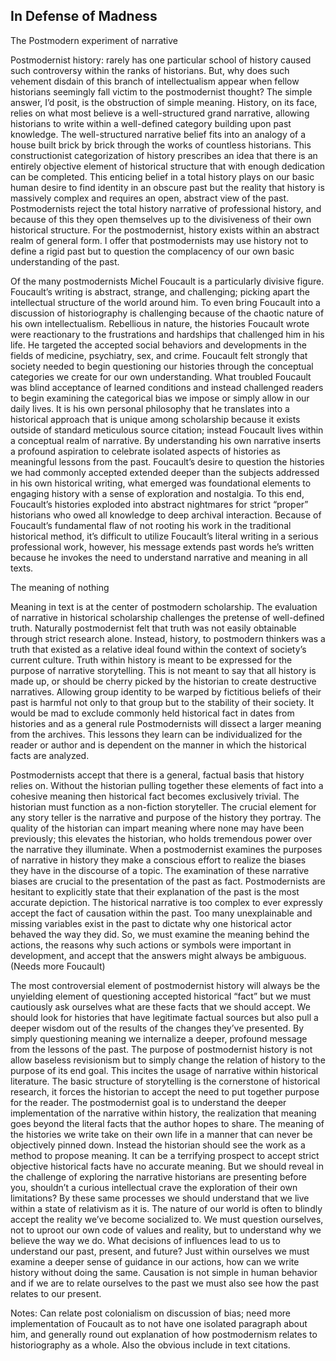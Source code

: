
In Defense of Madness
-
The Postmodern experiment of narrative

Postmodernist history: rarely has one particular school of history caused such controversy within the ranks of historians. But, why does such vehement disdain of this branch of intellectualism appear when fellow historians seemingly fall victim to the postmodernist thought? The simple answer, I’d posit, is the obstruction of simple meaning. History, on its face, relies on what most believe is a well-structured grand narrative, allowing historians to write within a well-defined category building upon past knowledge. The well-structured narrative belief fits into an analogy of a house built brick by brick through the works of countless historians. This constructionist categorization of history prescribes an idea that there is an entirely objective element of historical structure that with enough dedication can be completed. This enticing belief in a total history plays on our basic human desire to find identity in an obscure past but the reality that history is massively complex and requires an open, abstract view of the past. Postmodernists reject the total history narrative of professional history, and because of this they open themselves up to the divisiveness of their own historical structure. For the postmodernist, history exists within an abstract realm of general form. I offer that postmodernists may use history not to define a rigid past but to question the complacency of our own basic understanding of the past.  


Of the many postmodernists Michel Foucault is a particularly divisive figure. Foucault’s writing is abstract, strange, and challenging; picking apart the intellectual structure of the world around him. To even bring Foucault into a discussion of historiography is challenging because of the chaotic nature of his own intellectualism. Rebellious in nature, the histories Foucault wrote were reactionary to the frustrations and hardships that challenged him in his life. He targeted the accepted social behaviors and developments in the fields of medicine, psychiatry, sex, and crime. Foucault felt strongly that society needed to begin questioning our histories through the conceptual categories we create for our own understanding. What troubled Foucault was blind acceptance of learned conditions and instead challenged readers to begin examining the categorical bias we impose or simply allow in our daily lives. It is his own personal philosophy that he translates into a historical approach that is unique among scholarship because it exists outside of standard meticulous source citation; instead Foucault lives within a conceptual realm of narrative. By understanding his own narrative inserts a profound aspiration to celebrate isolated aspects of histories as meaningful lessons from the past. Foucault’s desire to question the histories we had commonly accepted extended deeper than the subjects addressed in his own historical writing, what emerged was foundational elements to engaging history with a sense of exploration and nostalgia. To this end, Foucault’s histories exploded into abstract nightmares for strict “proper” historians who owed all knowledge to deep archival interaction. Because of Foucault’s fundamental flaw of not rooting his work in the traditional historical method, it’s difficult to utilize Foucault’s literal writing in a serious professional work, however, his message extends past words he’s written because he invokes the need to understand narrative and meaning in all texts. 


The meaning of nothing

Meaning in text is at the center of postmodern scholarship. The evaluation of narrative in historical scholarship challenges the pretense of well-defined truth. Naturally postmodernist felt that truth was not easily obtainable through strict research alone. Instead, history, to postmodern thinkers was a truth that existed as a relative ideal found within the context of society’s current culture. Truth within history is meant to be expressed for the purpose of narrative storytelling. This is not meant to say that all history is made up, or should be cherry picked by the historian to create destructive narratives. Allowing group identity to be warped by fictitious beliefs of their past is harmful not only to that group but to the stability of their society. It would be mad to exclude commonly held historical fact in dates from histories and as a general rule Postmodernists will dissect a larger meaning from the archives. This lessons they learn can be individualized for the reader or author and is dependent on the manner in which the historical facts are analyzed. 


Postmodernists accept that there is a general, factual basis that history relies on. Without the historian pulling together these elements of fact into a cohesive meaning then historical fact becomes exclusively trivial. The historian must function as a non-fiction storyteller. The crucial element for any story teller is the narrative and purpose of the history they portray. The quality of the historian can impart meaning where none may have been previously; this elevates the historian, who holds tremendous power over the narrative they illuminate. When a postmodernist examines the purposes of narrative in history they make a conscious effort to realize the biases they have in the discourse of a topic. The examination of these narrative biases are crucial to the presentation of the past as fact. Postmodernists are hesitant to explicitly state that their explanation of the past is the most accurate depiction. The historical narrative is too complex to ever expressly accept the fact of causation within the past. Too many unexplainable and missing variables exist in the past to dictate why one historical actor behaved the way they did. So, we must examine the meaning behind the actions, the reasons why such actions or symbols were important in development, and accept that the answers might always be ambiguous. 
(Needs more Foucault) 


The most controversial element of postmodernist history will always be the unyielding element of questioning accepted historical “fact” but we must cautiously ask ourselves what are these facts that we should accept. We should look for histories that have legitimate factual sources but also pull a deeper wisdom out of the results of the changes they’ve presented. By simply questioning meaning we internalize a deeper, profound message from the lessons of the past. The purpose of postmodernist history is not allow baseless revisionism but to simply change the relation of history to the purpose of its end goal. This incites the usage of narrative within historical literature. The basic structure of storytelling is the cornerstone of historical research, it forces the historian to accept the need to put together purpose for the reader. The postmodernist goal is to understand the deeper implementation of the narrative within history, the realization that meaning goes beyond the literal facts that the author hopes to share. The meaning of the histories we write take on their own life in a manner that can never be objectively pinned down. Instead the historian should see the work as a method to propose meaning.  It can be a terrifying prospect to accept strict objective historical facts have no accurate meaning.  But we should reveal in the challenge of exploring the narrative historians are presenting before you, shouldn’t a curious intellectual crave the exploration of their own limitations? By these same processes we should understand that we live within a state of relativism as it is. The nature of our world is often to blindly accept the reality we’ve become socialized to. We must question ourselves, not to uproot our own code of values and reality, but to understand why we believe the way we do. What decisions of influences lead to us to understand our past, present, and future? Just within ourselves we must examine a deeper sense of guidance in our actions, how can we write history without doing the same. Causation is not simple in human behavior and if we are to relate ourselves to the past we must also see how the past relates to our present. 



Notes: Can relate post colonialism on discussion of bias; need more implementation of Foucault as to not have one isolated paragraph about him, and generally round out explanation of how postmodernism relates to historiography as a whole. Also the obvious include in text citations.
